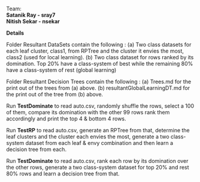 Team:
<br><b>Satanik Ray - sray7</b>
<br><b>Nitish Sekar - nsekar</b>

<b>Details</b>

Folder Resultant DataSets contain the following :
(a) Two class datasets for each leaf cluster, class1, from RPTree and the cluster it envies the most, class2 (used for local learning).
(b) Two class dataset for rows ranked by its domination. Top 20% have a class-system of best while the remaining 80% have a class-system of rest (global learning)

Folder Resultant Decision Trees contain the following :
(a) Trees.md for the print out of the trees from (a) above. 
(b) resultantGlobalLearningDT.md for the print out of the tree from (b) above. 

Run <b>TestDominate</b> to read auto.csv, randomly shuffle the rows, select a 100 of them, compare its domination with the other 99 rows rank them accordingly and print the top 4 & bottom 4 rows. 

Run <b>TestRP</b> to read auto.csv, generate an RPTree from that, determine the leaf clusters and the cluster each envies the most, generate a two class-system dataset from each leaf & envy combination and then learn a decision tree from each. 

Run <b>TestDominate</b> to read auto.csv, rank each row by its domination over the other rows, generate a two class-system dataset for top 20% and rest 80% rows and learn a decision tree from that. 
